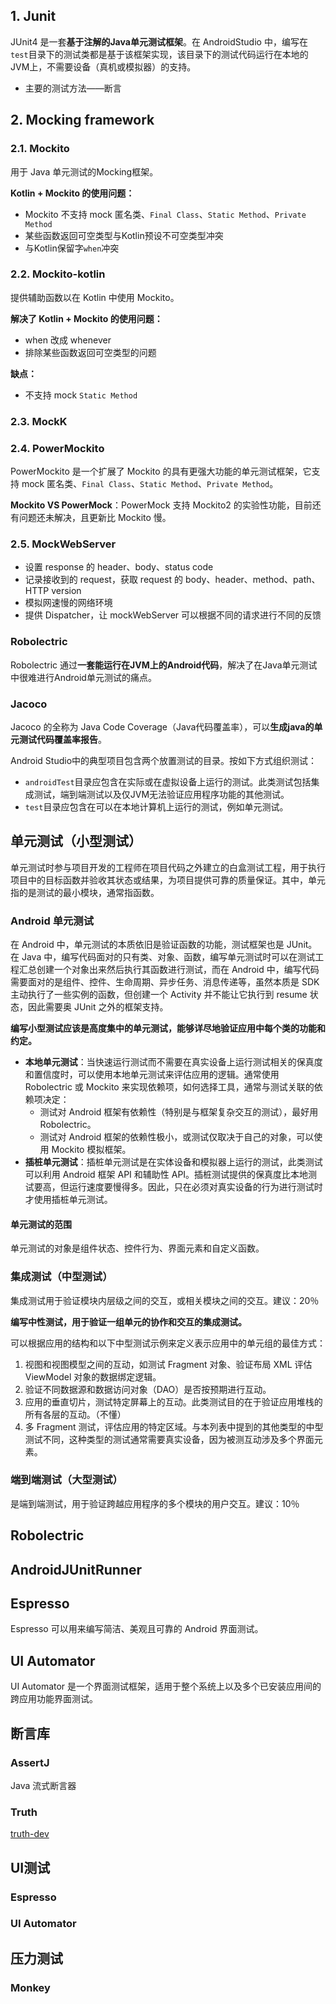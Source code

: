 ## 1. Junit

JUnit4 是一套**基于注解的Java单元测试框架**。在 AndroidStudio 中，编写在`test`目录下的测试类都是基于该框架实现，该目录下的测试代码运行在本地的JVM上，不需要设备（真机或模拟器）的支持。

- 主要的测试方法——断言



## 2. Mocking framework

### 2.1. Mockito

用于 Java 单元测试的Mocking框架。

**Kotlin + Mockito 的使用问题：**

- Mockito 不支持 mock 匿名类、`Final Class`、`Static Method`、`Private Method`
- 某些函数返回可空类型与Kotlin预设不可空类型冲突
- 与Kotlin保留字`when`冲突



### 2.2. Mockito-kotlin

提供辅助函数以在 Kotlin 中使用 Mockito。

**解决了 Kotlin + Mockito 的使用问题：**

- when 改成 whenever
- 排除某些函数返回可空类型的问题

**缺点：**

- 不支持 mock `Static Method`



### 2.3. MockK





### 2.4. PowerMockito

PowerMockito 是一个扩展了 Mockito 的具有更强大功能的单元测试框架，它支持 mock 匿名类、`Final Class`、`Static Method`、`Private Method`。

**Mockito VS  PowerMock**：PowerMock 支持 Mockito2 的实验性功能，目前还有问题还未解决，且更新比 Mockito 慢。



### 2.5. MockWebServer

- 设置 response 的 header、body、status code
- 记录接收到的 request，获取 request 的 body、header、method、path、HTTP version
- 模拟网速慢的网络环境
- 提供 Dispatcher，让 mockWebServer 可以根据不同的请求进行不同的反馈







### Robolectric

Robolectric 通过**一套能运行在JVM上的Android代码**，解决了在Java单元测试中很难进行Android单元测试的痛点。



### Jacoco

Jacoco 的全称为 Java Code Coverage（Java代码覆盖率），可以**生成java的单元测试代码覆盖率报告**。











Android Studio中的典型项目包含两个放置测试的目录。按如下方式组织测试：

- `androidTest`目录应包含在实际或在虚拟设备上运行的测试。此类测试包括集成测试，端到端测试以及仅JVM无法验证应用程序功能的其他测试。
- `test`目录应包含在可以在本地计算机上运行的测试，例如单元测试。



## 单元测试（小型测试）

单元测试时参与项目开发的工程师在项目代码之外建立的白盒测试工程，用于执行项目中的目标函数并验收其状态或结果，为项目提供可靠的质量保证。其中，单元指的是测试的最小模块，通常指函数。

### Android 单元测试

在 Android 中，单元测试的本质依旧是验证函数的功能，测试框架也是 JUnit。在 Java 中，编写代码面对的只有类、对象、函数，编写单元测试时可以在测试工程汇总创建一个对象出来然后执行其函数进行测试，而在 Android 中，编写代码需要面对的是组件、控件、生命周期、异步任务、消息传递等，虽然本质是 SDK 主动执行了一些实例的函数，但创建一个 Activity 并不能让它执行到 resume 状态，因此需要奥 JUnit 之外的框架支持。





**编写小型测试应该是高度集中的单元测试，能够详尽地验证应用中每个类的功能和约定。**

- **本地单元测试**：当快速运行测试而不需要在真实设备上运行测试相关的保真度和置信度时，可以使用本地单元测试来评估应用的逻辑。通常使用 Robolectric 或 Mockito 来实现依赖项，如何选择工具，通常与测试关联的依赖项决定：
  - 测试对 Android 框架有依赖性（特别是与框架复杂交互的测试），最好用 Robolectric。
  - 测试对 Android 框架的依赖性极小，或测试仅取决于自己的对象，可以使用 Mockito 模拟框架。
- **插桩单元测试**：插桩单元测试是在实体设备和模拟器上运行的测试，此类测试可以利用 Android 框架 API 和辅助性 API。插桩测试提供的保真度比本地测试要高，但运行速度要慢得多。因此，只在必须对真实设备的行为进行测试时才使用插桩单元测试。

#### 单元测试的范围

单元测试的对象是组件状态、控件行为、界面元素和自定义函数。



### 集成测试（中型测试）

集成测试用于验证模块内层级之间的交互，或相关模块之间的交互。建议：20％

**编写中性测试，用于验证一组单元的协作和交互的集成测试。**

可以根据应用的结构和以下中型测试示例来定义表示应用中的单元组的最佳方式：

1. 视图和视图模型之间的互动，如测试 Fragment 对象、验证布局 XML 评估 ViewModel 对象的数据绑定逻辑。
2. 验证不同数据源和数据访问对象（DAO）是否按预期进行互动。
3. 应用的垂直切片，测试特定屏幕上的互动。此类测试目的在于验证应用堆栈的所有各层的互动。（不懂）
4. 多 Fragment 测试，评估应用的特定区域。与本列表中提到的其他类型的中型测试不同，这种类型的测试通常需要真实设备，因为被测互动涉及多个界面元素。



### 端到端测试（大型测试）

是端到端测试，用于验证跨越应用程序的多个模块的用户交互。建议：10％







## Robolectric





## AndroidJUnitRunner



## Espresso

Espresso 可以用来编写简洁、美观且可靠的 Android 界面测试。



## UI Automator

UI Automator 是一个界面测试框架，适用于整个系统上以及多个已安装应用间的跨应用功能界面测试。



## 断言库

### AssertJ

Java 流式断言器

### Truth

[truth-dev](https://truth.dev/)





## UI测试

### Espresso

### UI Automator



## 压力测试

### Monkey
